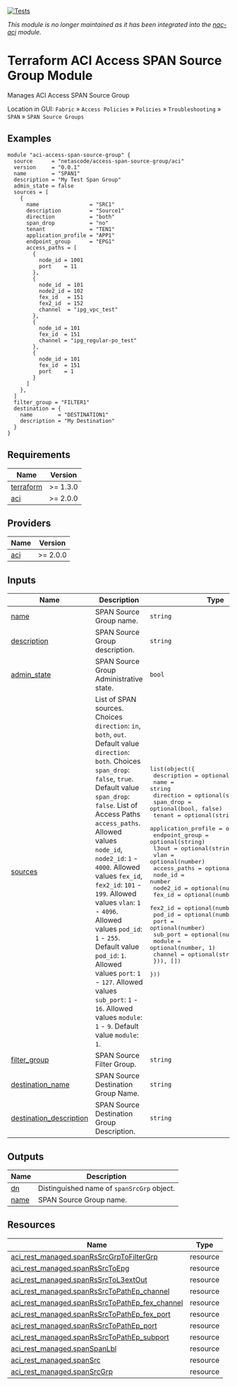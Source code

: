 <!-- BEGIN_TF_DOCS -->
[![Tests](https://github.com/netascode/terraform-aci-access-span-source-group/actions/workflows/test.yml/badge.svg)](https://github.com/netascode/terraform-aci-access-span-source-group/actions/workflows/test.yml)

*This module is no longer maintained as it has been integrated into the [nac-aci](https://github.com/netascode/terraform-aci-nac-aci) module.*

# Terraform ACI Access SPAN Source Group Module

Manages ACI Access SPAN Source Group

Location in GUI:
`Fabric` » `Access Policies` » `Policies` » `Troubleshooting` » `SPAN` » `SPAN Source Groups`

## Examples

```hcl
module "aci-access-span-source-group" {
  source      = "netascode/access-span-source-group/aci"
  version     = "0.0.1"
  name        = "SPAN1"
  description = "My Test Span Group"
  admin_state = false
  sources = [
    {
      name                = "SRC1"
      description         = "Source1"
      direction           = "both"
      span_drop           = "no"
      tenant              = "TEN1"
      application_profile = "APP1"
      endpoint_group      = "EPG1"
      access_paths = [
        {
          node_id = 1001
          port    = 11
        },
        {
          node_id  = 101
          node2_id = 102
          fex_id   = 151
          fex2_id  = 152
          channel  = "ipg_vpc_test"
        },
        {
          node_id = 101
          fex_id  = 151
          channel = "ipg_regular-po_test"
        },
        {
          node_id = 101
          fex_id  = 151
          port    = 1
        }
      ]
    },
  ]
  filter_group = "FILTER1"
  destination = {
    name        = "DESTINATION1"
    description = "My Destination"
  }
}
```

## Requirements

| Name | Version |
|------|---------|
| <a name="requirement_terraform"></a> [terraform](#requirement\_terraform) | >= 1.3.0 |
| <a name="requirement_aci"></a> [aci](#requirement\_aci) | >= 2.0.0 |

## Providers

| Name | Version |
|------|---------|
| <a name="provider_aci"></a> [aci](#provider\_aci) | >= 2.0.0 |

## Inputs

| Name | Description | Type | Default | Required |
|------|-------------|------|---------|:--------:|
| <a name="input_name"></a> [name](#input\_name) | SPAN Source Group name. | `string` | n/a | yes |
| <a name="input_description"></a> [description](#input\_description) | SPAN Source Group description. | `string` | `""` | no |
| <a name="input_admin_state"></a> [admin\_state](#input\_admin\_state) | SPAN Source Group Administrative state. | `bool` | `true` | no |
| <a name="input_sources"></a> [sources](#input\_sources) | List of SPAN sources. Choices `direction`: `in`, `both`, `out`. Default value `direction`: `both`. Choices `span_drop`: `false`, `true`. Default value `span_drop`: `false`. List of Access Paths `access_paths`. Allowed values `node_id`, `node2_id`: `1` - `4000`. Allowed values `fex_id`, `fex2_id`: `101` - `199`. Allowed values `vlan`: `1` - `4096`. Allowed values `pod_id`: `1` - `255`. Default value `pod_id`: `1`. Allowed values `port`: `1` - `127`. Allowed values `sub_port`: `1` - `16`. Allowed values `module`: `1` - `9`. Default value `module`: `1`. | <pre>list(object({<br>    description         = optional(string, "")<br>    name                = string<br>    direction           = optional(string, "both")<br>    span_drop           = optional(bool, false)<br>    tenant              = optional(string)<br>    application_profile = optional(string)<br>    endpoint_group      = optional(string)<br>    l3out               = optional(string)<br>    vlan                = optional(number)<br>    access_paths = optional(list(object({<br>      node_id  = number<br>      node2_id = optional(number)<br>      fex_id   = optional(number)<br>      fex2_id  = optional(number)<br>      pod_id   = optional(number, 1)<br>      port     = optional(number)<br>      sub_port = optional(number)<br>      module   = optional(number, 1)<br>      channel  = optional(string)<br>    })), [])<br>  }))</pre> | `[]` | no |
| <a name="input_filter_group"></a> [filter\_group](#input\_filter\_group) | SPAN Source Filter Group. | `string` | `""` | no |
| <a name="input_destination_name"></a> [destination\_name](#input\_destination\_name) | SPAN Source Destination Group Name. | `string` | n/a | yes |
| <a name="input_destination_description"></a> [destination\_description](#input\_destination\_description) | SPAN Source Destination Group Description. | `string` | `""` | no |

## Outputs

| Name | Description |
|------|-------------|
| <a name="output_dn"></a> [dn](#output\_dn) | Distinguished name of `spanSrcGrp` object. |
| <a name="output_name"></a> [name](#output\_name) | SPAN Source Group name. |

## Resources

| Name | Type |
|------|------|
| [aci_rest_managed.spanRsSrcGrpToFilterGrp](https://registry.terraform.io/providers/CiscoDevNet/aci/latest/docs/resources/rest_managed) | resource |
| [aci_rest_managed.spanRsSrcToEpg](https://registry.terraform.io/providers/CiscoDevNet/aci/latest/docs/resources/rest_managed) | resource |
| [aci_rest_managed.spanRsSrcToL3extOut](https://registry.terraform.io/providers/CiscoDevNet/aci/latest/docs/resources/rest_managed) | resource |
| [aci_rest_managed.spanRsSrcToPathEp_channel](https://registry.terraform.io/providers/CiscoDevNet/aci/latest/docs/resources/rest_managed) | resource |
| [aci_rest_managed.spanRsSrcToPathEp_fex_channel](https://registry.terraform.io/providers/CiscoDevNet/aci/latest/docs/resources/rest_managed) | resource |
| [aci_rest_managed.spanRsSrcToPathEp_fex_port](https://registry.terraform.io/providers/CiscoDevNet/aci/latest/docs/resources/rest_managed) | resource |
| [aci_rest_managed.spanRsSrcToPathEp_port](https://registry.terraform.io/providers/CiscoDevNet/aci/latest/docs/resources/rest_managed) | resource |
| [aci_rest_managed.spanRsSrcToPathEp_subport](https://registry.terraform.io/providers/CiscoDevNet/aci/latest/docs/resources/rest_managed) | resource |
| [aci_rest_managed.spanSpanLbl](https://registry.terraform.io/providers/CiscoDevNet/aci/latest/docs/resources/rest_managed) | resource |
| [aci_rest_managed.spanSrc](https://registry.terraform.io/providers/CiscoDevNet/aci/latest/docs/resources/rest_managed) | resource |
| [aci_rest_managed.spanSrcGrp](https://registry.terraform.io/providers/CiscoDevNet/aci/latest/docs/resources/rest_managed) | resource |
<!-- END_TF_DOCS -->